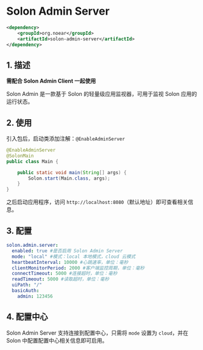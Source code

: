 # Solon Admin Server

```xml
<dependency>
    <groupId>org.noear</groupId>
    <artifactId>solon-admin-server</artifactId>
</dependency>
```

## 1. 描述

**需配合 Solon Admin Client 一起使用**

Solon Admin 是一款基于 Solon 的轻量级应用监视器，可用于监视 Solon 应用的运行状态。

## 2. 使用

引入包后，启动类添加注解：`@EnableAdminServer`

```java
@EnableAdminServer
@SolonMain
public class Main {

    public static void main(String[] args) {
        Solon.start(Main.class, args);
    }
}
```

之后启动应用程序，访问 `http://localhost:8080`（默认地址）即可查看相关信息。

## 3. 配置

```yaml
solon.admin.server:
  enabled: true #是否启用 Solon Admin Server
  mode: "local" #模式：local 本地模式，cloud 云模式
  heartbeatInterval: 10000 #心跳速率，单位：毫秒
  clientMonitorPeriod: 2000 #客户端监控周期，单位：毫秒
  connectTimeout: 5000 #连接超时，单位：毫秒
  readTimeout: 5000 #读取超时，单位：毫秒
  uiPath: "/"
  basicAuth:
    admin: 123456
```

## 4. 配置中心

Solon Admin Server 支持连接到配置中心，只需将 `mode` 设置为 `cloud`，并在 Solon 中配置配置中心相关信息即可启用。